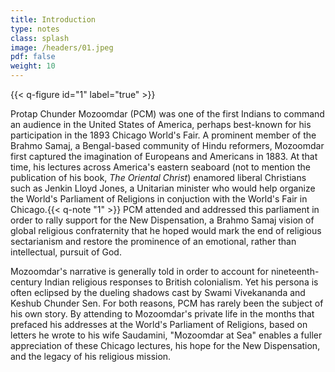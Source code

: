 ```yaml
---
title: Introduction
type: notes
class: splash
image: /headers/01.jpeg
pdf: false
weight: 10
---
```


{{< q-figure id="1" label="true" >}}

Protap Chunder Mozoomdar (PCM) was one of the first Indians to command
an audience in the United States of America, perhaps best-known for his
participation in the 1893 Chicago World's Fair. A
prominent member of the Brahmo Samaj, a Bengal-based community of Hindu
reformers, Mozoomdar first captured the imagination of Europeans and
Americans in 1883. At that time, his lectures across America's eastern
seaboard (not to mention the publication of his book, *The Oriental
Christ*) enamored liberal Christians such as Jenkin Lloyd Jones, a
Unitarian minister who would help organize the World's Parliament of
Religions in conjuction with the World's Fair in
Chicago.{{< q-note "1" >}} PCM attended and addressed this parliament in order to rally support for the New Dispensation, a Brahmo Samaj vision of global
religious confraternity that he hoped would mark the end of religious
sectarianism and restore the prominence of an emotional, rather than
intellectual, pursuit of God. 

Mozoomdar's narrative is generally told in order to account for nineteenth-century Indian religious responses to British colonialism. Yet his persona is often eclipsed by the dueling shadows cast by Swami Vivekananda and Keshub Chunder Sen. For both reasons, PCM has rarely been the subject of his own story. By attending to Mozoomdar's private life in the months that prefaced his addresses at the World's Parliament of Religions, based on letters he wrote to his wife Saudamini, "Mozoomdar at Sea" enables a fuller appreciation of these Chicago lectures, his hope for the New Dispensation, and the legacy of his religious mission.
